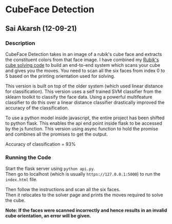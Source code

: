 # CubeFace Detection  
## Sai Akarsh (12-09-21)  

### Description  
CubeFace Detection takes in an image of a rubik's cube face and extracts the constituent colors from that face image. I have combined my [Rubik's cube solving code](https://github.com/saiakarsh193/PyCube-Solver) to build an end-to-end system which scans your cube and gives you the moves. You need to scan all the six faces from index 0 to 5 based on the printing orientation used for solving.  

This version is built on top of the older system (which used linear distance for classification). This version uses a self trained SVM classifier from the sklearn toolkit to classify the face data. Using a powerful multifeature classifier to do this over a linear distance classifier drastically improved the accuracy of the classification.  

To use a python model inside javascript, the entire project has been shifted to python flask. This enables the api end point inside flask to be accessed by the js function. This version using async function to hold the promise and combines all the promises to get the output.  

Accuracy of classification = 93%  

### Running the Code  
Start the flask server using `python api.py`.  
Then go to localhost (which is usually `https://127.0.0.1:5000`) to run the `index.html` file.  

Then follow the instructions and scan all the six faces.  
Then it relocates to the solver page and prints the moves required to solve the cube.  

**Note: If the faces were scanned incorrectly and hence results in an invalid cube orientation, an error will be given.**  